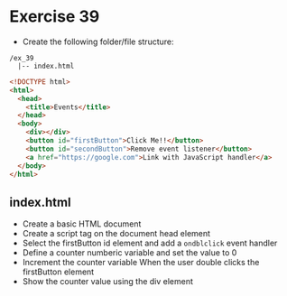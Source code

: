 # Exercise 39

- Create the following folder/file structure:

```
/ex_39
  |-- index.html
```

```html
<!DOCTYPE html>
<html>
  <head>
    <title>Events</title>
  </head>
  <body>
    <div></div>
    <button id="firstButton">Click Me!!</button>
    <button id="secondButton">Remove event listener</button>
    <a href="https://google.com">Link with JavaScript handler</a>
  </body>
</html>
```

## index.html

- Create a basic HTML document
- Create a script tag on the document head element
- Select the firstButton id element and add a `ondblclick` event handler
- Define a counter numberic variable and set the value to 0
- Increment the counter variable When the user double clicks the firstButton element
- Show the counter value using the div element
